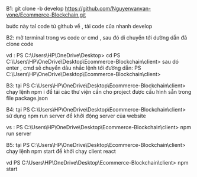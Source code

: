 B1:  git clone -b develop https://github.com/Nguyenvanvan-yone/Ecommerce-Blockchain.git

bước này taỉ code từ github về , tải code của nhanh develop 

B2: mở terminal trong vs code or cmd , sau đó di chuyển tới dường dẫn đã clone code 


vd : PS C:\Users\HP\OneDrive\Desktop>  cd PS C:\Users\HP\OneDrive\Desktop\Ecommerce-Blockchain\client> 
sau dó enter , 
cmd sẽ chuyển dâu nhắc lệnh tới  đường dẫn: PS C:\Users\HP\OneDrive\Desktop\Ecommerce-Blockchain\client> 


B3: tại PS C:\Users\HP\OneDrive\Desktop\Ecommerce-Blockchain\client>  chạy lệnh npm i
để tải các thư viện cần cho project được cấu hình sẵn trong file package.json 

B4: tại PS C:\Users\HP\OneDrive\Desktop\Ecommerce-Blockchain\client>  sử dụng npm run server 
để khởi động server của website  

vs :  PS C:\Users\HP\OneDrive\Desktop\Ecommerce-Blockchain\client> npm run server 


B5: tại PS C:\Users\HP\OneDrive\Desktop\Ecommerce-Blockchain\client>  chạy lệnh npm start 
để khởi chạy client react 

vd PS C:\Users\HP\OneDrive\Desktop\Ecommerce-Blockchain\client>  npm start 
